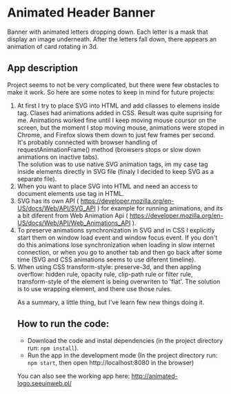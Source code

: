 # Animated Header Banner

Banner with animated letters dropping down. Each letter is a mask that display an image underneath. After the letters fall down, there appears an animation of card rotating in 3d.

## App description

Project seems to not be very complicated, but there were few obstacles to make it work. So here are some notes to keep in mind for future projects:

1. At first I try to place SVG into HTML and add cllasses to elemens inside <mask> tag. Clases had animations added in CSS. Result was quite suprising for me. Animations worked fine until I keep moving mouse coursor on the screen, but the moment I stop moving mouse, animations were stoped in Chrome, and Firefox slows them down to just few frames per second. It's probably connected with browser handling of requestAnimationFrame() method (browsers stops or slow down animations on inactive tabs).  
The solution was to use native SVG animation tags, im my case <animateTransform> tag inside <mask> elements directly in SVG file (finaly I decided to keep SVG as a separate file).
2. When you want to place SVG into HTML and need an access to document elements use <object> tag in HTML.
3. SVG has its own API ( https://developer.mozilla.org/en-US/docs/Web/API/SVG_API ) for example for running animations, and its a bit diferent from Web Animation Api ( https://developer.mozilla.org/en-US/docs/Web/API/Web_Animations_API ).
4. To preserve animations synchronization in SVG and in CSS I explicitly start them on window load event and window focus event. If you don't do this animations lose synchronization when loading in slow internet connection, or when you go to another tab and then go back after some time (SVG and CSS animations seems to use diferent timeline).
5. When using CSS transform-style: preserve-3d, and then appling overflow: hidden rule, opacity rule, clip-path rule or filter rule, transform-style of the element is being overwriten to 'flat'. The solution is to use wrapping element, and there use those rules.

As a summary, a little thing, but I've learn few new things doing it.

## How to run the code:
* Download the code and instal dependencies (in the project directory run: `npm install`).
* Run the app in the development mode (In the project directory run: `npm start`, then open http://localhost:8080 in the browser)

You can also see the working app here: http://animated-logo.seeuinweb.pl/